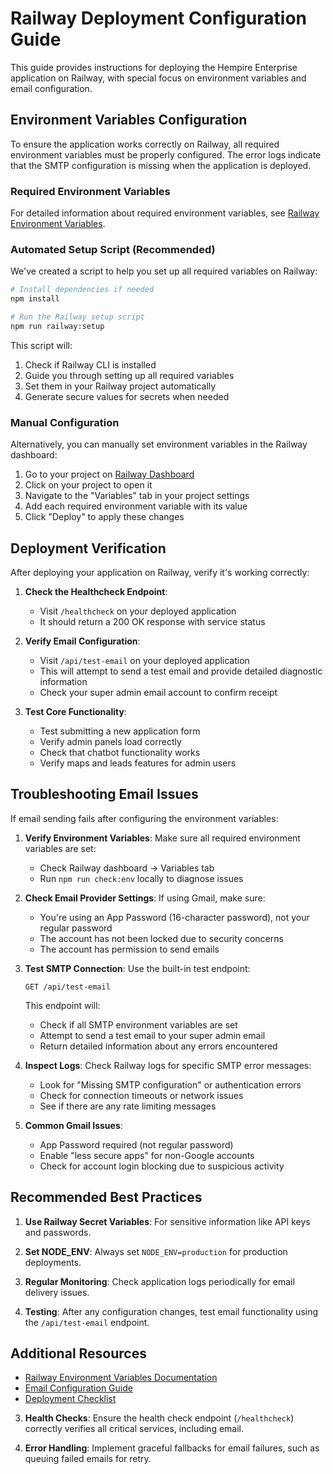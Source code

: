 # Railway Deployment Configuration Guide

This guide provides instructions for deploying the Hempire Enterprise application on Railway, with special focus on environment variables and email configuration.

## Environment Variables Configuration

To ensure the application works correctly on Railway, all required environment variables must be properly configured. The error logs indicate that the SMTP configuration is missing when the application is deployed.

### Required Environment Variables

For detailed information about required environment variables, see [Railway Environment Variables](./railway-environment-variables.md).

### Automated Setup Script (Recommended)

We've created a script to help you set up all required variables on Railway:

```bash
# Install dependencies if needed
npm install

# Run the Railway setup script
npm run railway:setup
```

This script will:

1. Check if Railway CLI is installed
2. Guide you through setting up all required variables
3. Set them in your Railway project automatically
4. Generate secure values for secrets when needed

### Manual Configuration

Alternatively, you can manually set environment variables in the Railway dashboard:

1. Go to your project on [Railway Dashboard](https://railway.app/dashboard)
2. Click on your project to open it
3. Navigate to the "Variables" tab in your project settings
4. Add each required environment variable with its value
5. Click "Deploy" to apply these changes

## Deployment Verification

After deploying your application on Railway, verify it's working correctly:

1. **Check the Healthcheck Endpoint**:
   - Visit `/healthcheck` on your deployed application
   - It should return a 200 OK response with service status

2. **Verify Email Configuration**:
   - Visit `/api/test-email` on your deployed application
   - This will attempt to send a test email and provide detailed diagnostic information
   - Check your super admin email account to confirm receipt

3. **Test Core Functionality**:
   - Test submitting a new application form
   - Verify admin panels load correctly
   - Check that chatbot functionality works
   - Verify maps and leads features for admin users

## Troubleshooting Email Issues

If email sending fails after configuring the environment variables:

1. **Verify Environment Variables**: Make sure all required environment variables are set:
   - Check Railway dashboard → Variables tab
   - Run `npm run check:env` locally to diagnose issues

2. **Check Email Provider Settings**: If using Gmail, make sure:
   - You're using an App Password (16-character password), not your regular password
   - The account has not been locked due to security concerns
   - The account has permission to send emails

3. **Test SMTP Connection**: Use the built-in test endpoint:

   ```http
   GET /api/test-email
   ```

   This endpoint will:
   - Check if all SMTP environment variables are set
   - Attempt to send a test email to your super admin email
   - Return detailed information about any errors encountered

4. **Inspect Logs**: Check Railway logs for specific SMTP error messages:
   - Look for "Missing SMTP configuration" or authentication errors
   - Check for connection timeouts or network issues
   - See if there are any rate limiting messages

5. **Common Gmail Issues**:
   - App Password required (not regular password)
   - Enable "less secure apps" for non-Google accounts
   - Check for account login blocking due to suspicious activity

## Recommended Best Practices

1. **Use Railway Secret Variables**: For sensitive information like API keys and passwords.

2. **Set NODE_ENV**: Always set `NODE_ENV=production` for production deployments.

3. **Regular Monitoring**: Check application logs periodically for email delivery issues.

4. **Testing**: After any configuration changes, test email functionality using the `/api/test-email` endpoint.

## Additional Resources

- [Railway Environment Variables Documentation](./railway-environment-variables.md)
- [Email Configuration Guide](./email-configuration.md)
- [Deployment Checklist](./deployment-checklist.md)

3. **Health Checks**: Ensure the health check endpoint (`/healthcheck`) correctly verifies all critical services, including email.

4. **Error Handling**: Implement graceful fallbacks for email failures, such as queuing failed emails for retry.

